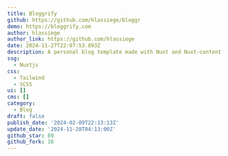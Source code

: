 ```yaml
---
title: Bloggrify
github: https://github.com/hlassiege/bloggr
demo: https://bloggrify.com
author: hlassiege
author_link: https://github.com/hlassiege
date: 2024-11-27T22:07:53.893Z
description: A personal blog template made with Nuxt and Nuxt-content
ssg:
  - Nuxtjs
css:
  - Tailwind
  - SCSS
ui: []
cms: []
category:
  - Blog
draft: false
publish_date: '2024-02-09T22:13:13Z'
update_date: '2024-11-28T04:13:00Z'
github_star: 89
github_fork: 16
---
```

